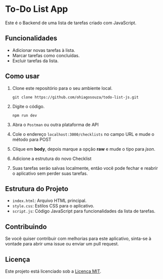 # To-Do List App

Este é o Backend de uma lista de tarefas criado com JavaScript.

## Funcionalidades

- Adicionar novas tarefas à lista.
- Marcar tarefas como concluídas.
- Excluir tarefas da lista.

## Como usar

1. Clone este repositório para o seu ambiente local.
   ```
   git clone https://github.com/ohiagosouza/todo-list-js.git
   ```
2. Digite o código.

   ```
   npm run dev
   ```

3. Abra o `Postman` ou outra plataforma de API
4. Cole o endereço `localhost:3000/checklists` no campo URL e mude o método para POST
5. Clique em **body**, depois marque a opção **raw** e mude o tipo para _json_.
6. Adicione a estrutura do novo Checklist
7. Suas tarefas serão salvas localmente, então você pode fechar e reabrir o aplicativo sem perder suas tarefas.

## Estrutura do Projeto

- `index.html`: Arquivo HTML principal.
- `style.css`: Estilos CSS para o aplicativo.
- `script.js`: Código JavaScript para funcionalidades da lista de tarefas.

## Contribuindo

Se você quiser contribuir com melhorias para este aplicativo, sinta-se à vontade para abrir uma issue ou enviar um pull request.

## Licença

Este projeto está licenciado sob a [Licença MIT](LICENSE).
